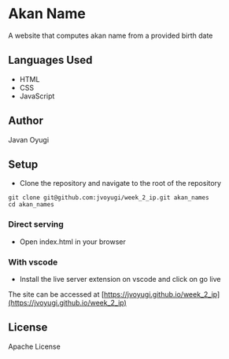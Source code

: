# Akan Name

A website that computes akan name from a provided birth date

## Languages Used
- HTML
- CSS
- JavaScript

## Author
Javan Oyugi

## Setup
- Clone the repository and navigate to the root of the repository
```
git clone git@github.com:jvoyugi/week_2_ip.git akan_names
cd akan_names
```

### Direct serving
- Open index.html in your browser

### With vscode
- Install the live server extension on vscode and click on go live

The site can be accessed at [https://jvoyugi.github.io/week_2_ip](https://jvoyugi.github.io/week_2_ip)

## License
Apache License
